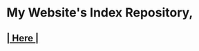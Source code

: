# My Website's Index Repository,
## [| Here |](https://piyu-ssh.github.io/)

<!--
Folder names for folders, Remove when used!
Nbw21AJzzYwfCyE (used- link 03 in main index.html)
X3pftgxtbheRK1E
60HqiDz8ZRChwkZ
NMYY0RviCv1vCrj
Djc9cKKVUwamfSZ
ARQ8V76fUFmhejf
0xFeFJcZyrk5img
MAdBACQPH9J31yt
75W9VkY1a3gtr1v
r0XwHjtufZMvBgz
06SEyUWq3wpzFbP
PE51zcWx18aiFxp
ieykHhGE5dpDnVN
ELpeQXTKb117eJc
ZnCmreQRUG0GCnb
r3iRqRm0ncvvpzP
H7ETf6mmSXSTa57
rMvpwzndChZhPH4
wfX51KTiQz7GGtY
nhDmCNrTBetTyRN
-->
